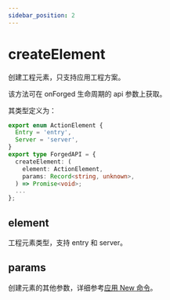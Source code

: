 ```yaml
---
sidebar_position: 2
---
```


# createElement

创建工程元素，只支持应用工程方案。

该方法可在 onForged 生命周期的 api 参数上获取。

其类型定义为：

```typescript
export enum ActionElement {
  Entry = 'entry',
  Server = 'server',
}
export type ForgedAPI = {
  createElement: (
    element: ActionElement,
    params: Record<string, unknown>,
  ) => Promise<void>;
  ...
};
```

## element 

工程元素类型，支持 entry 和 server。

## params 

创建元素的其他参数，详细参考[应用 New 命令](/docs/apis/generator/config/mwa#new-%E5%91%BD%E4%BB%A4)。